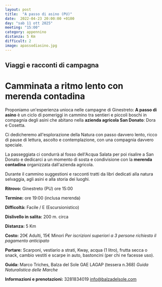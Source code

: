 ```yaml
---
layout: post
title:  "A passo di asino (PU)"
date:  2022-04-23 20:00:00 +0100
day: "sab 11 ott 2025"
meeting: "15:00"
category: appennino
distanza: 5 Km
difficult: 2
image: apassodiasino.jpg
---
```


## Viaggi e racconti di campagna

# Camminata a ritmo lento con merenda contadina

Proponiamo un'esperienza unioca nelle campagne di Ginestreto: **A passo di asino** è un ciclo di pomeriggi in cammino tra sentieri e piccoli boschi in compagnia degli asini che abitano nella **azienda agricola San Donato**: Dora e Cosetta.

Ci dedicheremo all'esplorazione della Natura con passo davvero lento, ricco di pause di lettura, ascolto e contemplazione, con una compagnia davvero speciale.

La passeggiata ci condurrà al fosso dell'Acqua Salata per poi risalire a San Donato e dedicarci a un momento di sosta e condivisione con la **merenda contadina** organizzata dall'azienda agricola.

Durante il cammino suggestioni e racconti tratti da libri dedicati alla natura selvaggia, agli asini e alla storia dei luoghi.

**Ritrovo:** Ginestreto (PU) ore 15:00

**Termine:** ore 19:00 (inclusa merenda) 

**Difficoltà:** Facile / E (Escursionistico)

**Dislivello in salita:**  200 m. circa

**Distanza:** 5 Km

**Costo:** 20€ Adulti, 15€ Minori
*Per iscrizioni superiori a 3 persone richiesto il pagamento anticipato*

**Portare:** Scarponi, vestiario a strati, Kway, acqua (1 litro), frutta secca o snack, cambio vestiti e scarpe in auto, bastoncini (per chi ne facesse uso).

**Guida:** Marco Triches, Balza del Sole GAE LAGAP (tessera n.368)
*Guida Naturalistica delle Marche*

**Informazioni e prenotazioni:** 3281834019 info@balzadelsole.com

